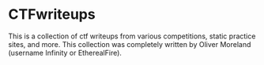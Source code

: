 # CTFwriteups
This is a collection of ctf writeups from various competitions, static practice sites, and more.
This collection was completely written by Oliver Moreland (username Infinity or EtherealFire).
